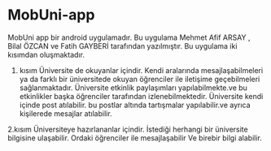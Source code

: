 # MobUni-app
MobUni app bir android uygulamadır.
Bu uygulama Mehmet Afif ARSAY , Bilal ÖZCAN  ve Fatih GAYBERİ tarafından yazılmıştır.
Bu uygulama iki kısımdan oluşmaktadır.

1. kısım
  Üniversite de okuyanlar içindir.
    Kendi aralarında mesajlaşabilmeleri ya da farklı bir üniversitede okuyan öğrenciler ile iletişime geçebilmeleri sağlanmaktadır.
    Üniversite etkinlik paylaşımları yapılabilmekte.ve bu etkinlikler başka öğrenciler tarafından izlenebilmektedir.
    Üniversite kendi içinde post atılabilir. bu postlar altında tartışmalar yapılabilir.ve ayrıca kişilerede mesajlar atılabilir.

2.kısım
  Üniversiteye hazırlananlar içindir.
    İstediği herhangi bir üniversite bilgisine ulaşabilir.
    Ordaki öğrenciler ile mesajlaşabilir Ve birebir bilgi alabilir.
 
